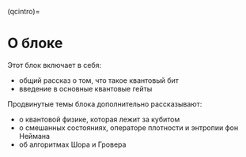 (qcintro)=

# О блоке

Этот блок включает в себя:

- общий рассказ о том, что такое квантовый бит
- введение в основные квантовые гейты

Продвинутые темы блока дополнительно рассказывают:

- о квантовой физике, которая лежит за кубитом
- о смешанных состояниях, операторе плотности и энтропии фон Неймана
- об алгоритмах Шора и Гровера
